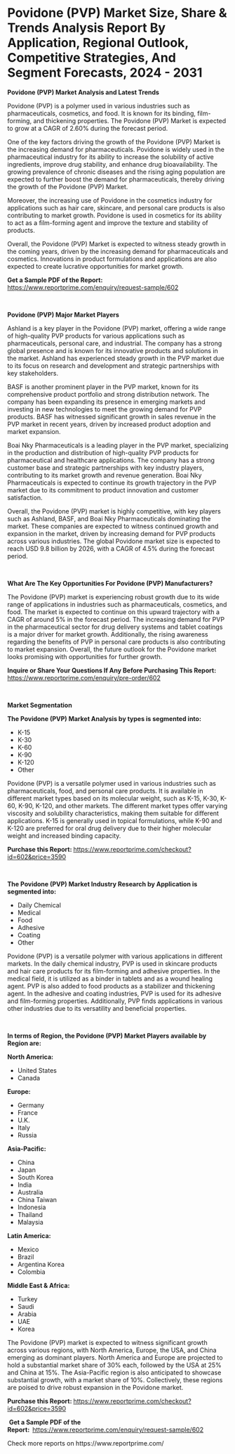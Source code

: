 <p><h1>Povidone (PVP) Market Size, Share & Trends Analysis Report By Application, Regional Outlook, Competitive Strategies, And Segment Forecasts, 2024 - 2031</h1></p><p><strong>Povidone (PVP) Market Analysis and Latest Trends</strong></p>
<p><p>Povidone (PVP) is a polymer used in various industries such as pharmaceuticals, cosmetics, and food. It is known for its binding, film-forming, and thickening properties. The Povidone (PVP) Market is expected to grow at a CAGR of 2.60% during the forecast period. </p><p>One of the key factors driving the growth of the Povidone (PVP) Market is the increasing demand for pharmaceuticals. Povidone is widely used in the pharmaceutical industry for its ability to increase the solubility of active ingredients, improve drug stability, and enhance drug bioavailability. The growing prevalence of chronic diseases and the rising aging population are expected to further boost the demand for pharmaceuticals, thereby driving the growth of the Povidone (PVP) Market.</p><p>Moreover, the increasing use of Povidone in the cosmetics industry for applications such as hair care, skincare, and personal care products is also contributing to market growth. Povidone is used in cosmetics for its ability to act as a film-forming agent and improve the texture and stability of products.</p><p>Overall, the Povidone (PVP) Market is expected to witness steady growth in the coming years, driven by the increasing demand for pharmaceuticals and cosmetics. Innovations in product formulations and applications are also expected to create lucrative opportunities for market growth.</p></p>
<p><strong>Get a Sample PDF of the Report:&nbsp;</strong> <a href="https://www.reportprime.com/enquiry/request-sample/602">https://www.reportprime.com/enquiry/request-sample/602</a></p>
<p>&nbsp;</p>
<p><strong>Povidone (PVP) Major Market Players</strong></p>
<p><p>Ashland is a key player in the Povidone (PVP) market, offering a wide range of high-quality PVP products for various applications such as pharmaceuticals, personal care, and industrial. The company has a strong global presence and is known for its innovative products and solutions in the market. Ashland has experienced steady growth in the PVP market due to its focus on research and development and strategic partnerships with key stakeholders.</p><p>BASF is another prominent player in the PVP market, known for its comprehensive product portfolio and strong distribution network. The company has been expanding its presence in emerging markets and investing in new technologies to meet the growing demand for PVP products. BASF has witnessed significant growth in sales revenue in the PVP market in recent years, driven by increased product adoption and market expansion.</p><p>Boai Nky Pharmaceuticals is a leading player in the PVP market, specializing in the production and distribution of high-quality PVP products for pharmaceutical and healthcare applications. The company has a strong customer base and strategic partnerships with key industry players, contributing to its market growth and revenue generation. Boai Nky Pharmaceuticals is expected to continue its growth trajectory in the PVP market due to its commitment to product innovation and customer satisfaction.</p><p>Overall, the Povidone (PVP) market is highly competitive, with key players such as Ashland, BASF, and Boai Nky Pharmaceuticals dominating the market. These companies are expected to witness continued growth and expansion in the market, driven by increasing demand for PVP products across various industries. The global Povidone market size is expected to reach USD 9.8 billion by 2026, with a CAGR of 4.5% during the forecast period.</p></p>
<p>&nbsp;</p>
<p><strong>What Are The Key Opportunities For Povidone (PVP) Manufacturers?</strong></p>
<p><p>The Povidone (PVP) market is experiencing robust growth due to its wide range of applications in industries such as pharmaceuticals, cosmetics, and food. The market is expected to continue on this upward trajectory with a CAGR of around 5% in the forecast period. The increasing demand for PVP in the pharmaceutical sector for drug delivery systems and tablet coatings is a major driver for market growth. Additionally, the rising awareness regarding the benefits of PVP in personal care products is also contributing to market expansion. Overall, the future outlook for the Povidone market looks promising with opportunities for further growth.</p></p>
<p><strong>Inquire or Share Your Questions If Any Before Purchasing This Report:</strong> <a href="https://www.reportprime.com/enquiry/pre-order/602">https://www.reportprime.com/enquiry/pre-order/602</a></p>
<p>&nbsp;</p>
<p><strong>Market Segmentation</strong></p>
<p><strong>The Povidone (PVP) Market Analysis by types is segmented into:</strong></p>
<p><ul><li>K-15</li><li>K-30</li><li>K-60</li><li>K-90</li><li>K-120</li><li>Other</li></ul></p>
<p><p>Povidone (PVP) is a versatile polymer used in various industries such as pharmaceuticals, food, and personal care products. It is available in different market types based on its molecular weight, such as K-15, K-30, K-60, K-90, K-120, and other markets. The different market types offer varying viscosity and solubility characteristics, making them suitable for different applications. K-15 is generally used in topical formulations, while K-90 and K-120 are preferred for oral drug delivery due to their higher molecular weight and increased binding capacity.</p></p>
<p><strong>Purchase this Report:&nbsp;</strong><a href="https://www.reportprime.com/checkout?id=602&price=3590">https://www.reportprime.com/checkout?id=602&price=3590</a></p>
<p>&nbsp;</p>
<p><strong>The Povidone (PVP) Market Industry Research by Application is segmented into:</strong></p>
<p><ul><li>Daily Chemical</li><li>Medical</li><li>Food</li><li>Adhesive</li><li>Coating</li><li>Other</li></ul></p>
<p><p>Povidone (PVP) is a versatile polymer with various applications in different markets. In the daily chemical industry, PVP is used in skincare products and hair care products for its film-forming and adhesive properties. In the medical field, it is utilized as a binder in tablets and as a wound healing agent. PVP is also added to food products as a stabilizer and thickening agent. In the adhesive and coating industries, PVP is used for its adhesive and film-forming properties. Additionally, PVP finds applications in various other industries due to its versatility and beneficial properties.</p></p>
<p>&nbsp;</p>
<p><strong>In terms of Region, the Povidone (PVP) Market Players available by Region are:</strong></p>
<p>
    <p> <strong> North America: </strong>
        <ul>
            <li>United States</li>
            <li>Canada</li>
        </ul>
        </p> 
    <p> <strong> Europe: </strong>
        <ul>
            <li>Germany</li>
            <li>France</li>
            <li>U.K.</li>
            <li>Italy</li>
            <li>Russia</li>
        </ul>
        </p> 
    <p> <strong> Asia-Pacific: </strong>
        <ul>
            <li>China</li>
            <li>Japan</li>
            <li>South Korea</li>
            <li>India</li>
            <li>Australia</li>
            <li>China Taiwan</li>
            <li>Indonesia</li>
            <li>Thailand</li>
            <li>Malaysia</li>
        </ul>
        </p> 
    <p> <strong> Latin America: </strong>
        <ul>
            <li>Mexico</li>
            <li>Brazil</li>
            <li>Argentina Korea</li>
            <li>Colombia</li>
        </ul>
        </p> 
    <p> <strong> Middle East & Africa: </strong>
        <ul>
            <li>Turkey</li>
            <li>Saudi</li>
            <li>Arabia</li>
            <li>UAE</li>
            <li>Korea</li>
        </ul>
    </p>
    </p>
<p><p>The Povidone (PVP) market is expected to witness significant growth across various regions, with North America, Europe, the USA, and China emerging as dominant players. North America and Europe are projected to hold a substantial market share of 30% each, followed by the USA at 25% and China at 15%. The Asia-Pacific region is also anticipated to showcase substantial growth, with a market share of 10%. Collectively, these regions are poised to drive robust expansion in the Povidone market.</p></p>
<p><strong>Purchase this Report: </strong><a href="https://www.reportprime.com/checkout?id=602&price=3590">https://www.reportprime.com/checkout?id=602&price=3590</a></p>
<p>&nbsp;<strong>Get a Sample PDF of the Report:&nbsp;&nbsp;</strong><a href="https://www.reportprime.com/enquiry/request-sample/602">https://www.reportprime.com/enquiry/request-sample/602</a></p>
<p><strong></strong></p>
<p>Check more reports on https://www.reportprime.com/</p>
